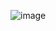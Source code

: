 ![image](https://user-images.githubusercontent.com/77222540/224523759-bb744c87-af82-47b6-bade-af5d34cf3eda.png)
